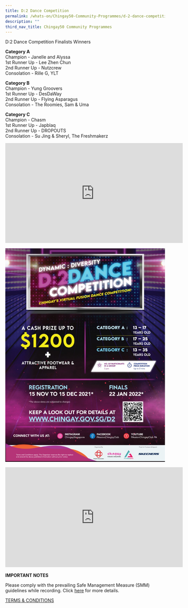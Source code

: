 ```yaml
---
title: D:2 Dance Competition
permalink: /whats-on/Chingay50-Community-Programmes/d-2-dance-competition
description: ""
third_nav_title: Chingay50 Community Programmes
---
```

D:2 Dance Competition Finalists Winners

**Category A**<br>
Champion - Janelle and Alyssa<br>
1st Runner Up - Lee Zhen Chun<br>
2nd Runner Up - Nutzcrew<br>
Consolation - Rille G, YLT<br>

**Category B**<br>
Champion - Yung Groovers<br>
1st Runner Up - DesDaWay<br>
2nd Runner Up - Flying Asparagus<br>
Consolation - The Roomies, Sam & Uma

**Category C**<br>
Champion - Chasm<br>
1st Runner Up - Japblaq<br>
2nd Runner Up - DROPOUTS<br>
Consolation - Su Jing & Sheryl, The Freshmakerz

<div style="text-align:center;width:100%">
<iframe width="560" height="315" src="https://www.youtube.com/embed/Bboek6W1HQU" title="YouTube video player" frameborder="0" allow="accelerometer; autoplay; clipboard-write; encrypted-media; gyroscope; picture-in-picture" allowfullscreen></iframe>
</div>

![d2-dance-2022](/images/whats-on/d2-dance-2022_s.jpg)

<div style="text-align:center;width:100%">
<iframe width="560" height="315" src="https://www.youtube.com/embed/7fkNqiGA2gk" title="YouTube video player" frameborder="0" allow="accelerometer; autoplay; clipboard-write; encrypted-media; gyroscope; picture-in-picture" allowfullscreen></iframe>
</div>
	
**IMPORTANT NOTES**

Please comply with the prevailing Safe Management Measure (SMM) guidelines while recording. Click [here](/files/whats-on/d2-dance-competition-smm-guidelines-3-dec-2021.pdf) for more details.

[TERMS & CONDITIONS](/files/whats-on/d2-dance-competition-tcs-chingay-2022_13-dec-2021_final.pdf)